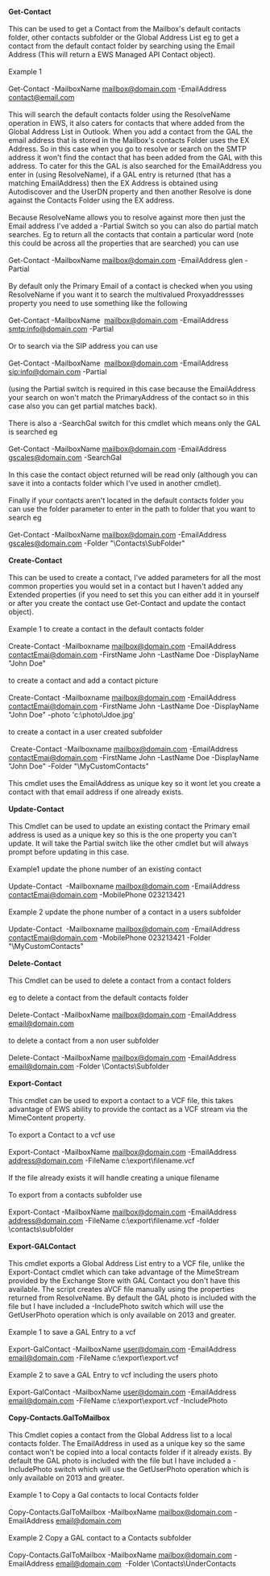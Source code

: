 <strong>Get-Contact</strong>&nbsp; <br />
<br />
This can be used to get a Contact from the Mailbox's default&nbsp;contacts folder, other contacts subfolder or the Global Address List eg to get a contact from the default contact folder by searching using the Email Address (This will return a EWS Managed API Contact object).<br />
<br />
Example 1 <br />
<br />
Get-Contact -MailboxName <a href="mailto:mailbox@domain.com">mailbox@domain.com</a> -EmailAddress <a href="mailto:contact@email.com">contact@email.com</a><br />
<br />
This will search the default contacts folder using the ResolveName operation in EWS, it also caters for contacts that where added from the Global Address List in Outlook. When you add a contact from the GAL the email address that is stored in the Mailbox's contacts Folder uses the EX Address. So in this case when you go to resolve or search on&nbsp;the SMTP address it won't find the contact that has been added from the GAL with this address. To cater for this the&nbsp;GAL is also searched for the EmailAddress you enter in (using ResolveName), if a GAL entry is returned (that has a matching EmailAddress)&nbsp;then the EX Address is obtained using Autodiscover and the UserDN property and then another Resolve is done against the Contacts Folder using the EX address.<br />
<br />
Because ResolveName allows you to resolve against more then just the Email address I've added a -Partial Switch so you can also do partial match searches. Eg to return all the contacts that contain a particular word (note this could be across all the properties that are searched) you can use<br />
<br />
Get-Contact -MailboxName <a href="mailto:mailbox@domain.com">mailbox@domain.com</a> -EmailAddress glen -Partial<br />
<br />
By default only the Primary Email of&nbsp;a contact&nbsp;is checked when you using ResolveName if you want it to search the multivalued Proxyaddressses property you need to use something like the following<br />
<br />
Get-Contact -MailboxName&nbsp; <a href="mailto:mailbox@domain.com">mailbox@domain.com</a>&nbsp;-EmailAddress <a href="mailto:info@domain.com">smtp:info@domain.com</a>&nbsp;-Partial<br />
<br />
Or to search via the SIP address you can use<br />
<br />
Get-Contact -MailboxName&nbsp; <a href="mailto:mailbox@domain.com">mailbox@domain.com</a>&nbsp;-EmailAddress <a href="mailto:info@domain.com">sip:info@domain.com</a>&nbsp;-Partial<br />
<br />
(using the Partial switch is required in this case because the EmailAddress your search on won't match the PrimaryAddress of the contact so in this case also you can get partial matches back).<br />
<br />
There is also a&nbsp;-SearchGal switch for this cmdlet which means only the GAL is searched eg<br />
<br />
Get-Contact -MailboxName <a href="mailto:mailbox@domain.com">mailbox@domain.com</a> -EmailAddress <a href="mailto:gscales@domain.com">gscales@domain.com</a> -SearchGal<br />
<br />
In this case the contact object returned will be read only (although you can save it into a contacts folder which I've used in another cmdlet).<br />
<br />
Finally if your contacts aren't located in the default contacts folder you can&nbsp;use the folder parameter to enter in the path to folder that you want&nbsp;to search&nbsp;eg<br />
<br />
Get-Contact -MailboxName <a href="mailto:mailbox@domain.com">mailbox@domain.com</a> -EmailAddress <a href="mailto:gscales@domain.com">gscales@domain.com</a> -Folder "\Contacts\SubFolder"<br />
<br />
<strong>Create-Contact</strong><br />
<br />
This can be used to create a contact, I've added parameters for all the most common properties you would set in a contact but I haven't added any Extended properties (if you need to set this you can either add it in yourself or after you create the contact use Get-Contact and update the contact object).<br />
<br />
Example 1&nbsp;to create a contact in the default contacts folder <br />
<br />
Create-Contact -Mailboxname <a href="mailto:mailbox@domain.com">mailbox@domain.com</a> -EmailAddress <a href="mailto:contactEmai@domain.com">contactEmai@domain.com</a> -FirstName John -LastName Doe -DisplayName "John Doe"<br />
<br />
to create a contact and add a contact picture<br />
<br />
Create-Contact -Mailboxname <a href="mailto:mailbox@domain.com">mailbox@domain.com</a> -EmailAddress <a href="mailto:contactEmai@domain.com">contactEmai@domain.com</a> -FirstName John -LastName Doe -DisplayName "John Doe" -photo 'c:\photo\Jdoe.jpg'<br />
<br />
to create a contact in&nbsp;a user created subfolder <br />
<br />
&nbsp;Create-Contact -Mailboxname <a href="mailto:mailbox@domain.com">mailbox@domain.com</a> -EmailAddress <a href="mailto:contactEmai@domain.com">contactEmai@domain.com</a> -FirstName John -LastName Doe -DisplayName "John Doe" -Folder "\MyCustomContacts"<br />
<br />
This cmdlet uses the EmailAddress as unique key so it wont let you create a contact with that email address if one already exists.<br />
<br />
<strong>Update-Contact</strong><br />
<strong></strong><br />
This Cmdlet can be used to update an existing contact the Primary email address is used as a unique key so this is the one property you can't update. It will take the Partial switch like the other cmdlet but will always prompt before updating in this case.<br />
<br />
Example1 update the phone number of an existing contact<br />
<br />
Update-Contact&nbsp; -Mailboxname <a href="mailto:mailbox@domain.com">mailbox@domain.com</a> -EmailAddress <a href="mailto:contactEmai@domain.com">contactEmai@domain.com</a>&nbsp;-MobilePhone 023213421 <br />
<br />
Example 2 update the phone number of a contact in a users subfolder<br />
<br />
Update-Contact&nbsp; -Mailboxname <a href="mailto:mailbox@domain.com">mailbox@domain.com</a> -EmailAddress <a href="mailto:contactEmai@domain.com">contactEmai@domain.com</a>&nbsp;-MobilePhone 023213421 -Folder "\MyCustomContacts"<br />
<strong></strong><br />
<strong>Delete-Contact</strong><br />
<strong></strong><br />
This Cmdlet can be used to delete a contact from a contact folders<br />
<br />
eg to delete a contact from the default contacts folder<br />
<br />
Delete-Contact -MailboxName <a href="mailto:mailbox@domain.com">mailbox@domain.com</a> -EmailAddress <a href="mailto:email@domain.com">email@domain.com</a> <br />
<br />
to delete a contact from&nbsp;a non&nbsp;user subfolder<br />
<br />
Delete-Contact -MailboxName <a href="mailto:mailbox@domain.com">mailbox@domain.com</a> -EmailAddress <a href="mailto:email@domain.com">email@domain.com</a> -Folder \Contacts\Subfolder<br />
<br />
<strong>Export-Contact</strong><br />
<strong></strong><br />
This cmdlet can be used to export a contact to a VCF file, this takes advantage of EWS ability to provide the contact as a VCF stream via the MimeContent property.<br />
<br />
To export a Contact to a vcf use<br />
<br />
Export-Contact -MailboxName <a href="mailto:mailbox@domain.com">mailbox@domain.com</a> -EmailAddress <a href="mailto:address@domain.com">address@domain.com</a> -FileName c:\export\filename.vcf<br />
<br />
If the file already exists it will handle creating a unique filename<br />
<br />
To export from a contacts subfolder use<br />
<br />
Export-Contact -MailboxName <a href="mailto:mailbox@domain.com">mailbox@domain.com</a> -EmailAddress <a href="mailto:address@domain.com">address@domain.com</a> -FileName c:\export\filename.vcf -folder \contacts\subfolder<br />
<br />
<strong>Export-GALContact</strong><br />
<strong></strong><br />
This cmdlet exports a Global Address List entry to a VCF file, unlike the Export-Contact cmdlet which can take advantage of the MimeStream provided by the Exchange Store with GAL Contact you don't have this available. The script creates aVCF file manually using the properties returned from ResolveName. By default the GAL photo is included with the file but I have included a -IncludePhoto switch which will use the GetUserPhoto operation which is only available on 2013 and greater. <br />
<br />
Example 1 to save a GAL Entry to a vcf <br />
<br />
Export-GalContact -MailboxName <a href="mailto:user@domain.com">user@domain.com</a> -EmailAddress <a href="mailto:email@domain.com">email@domain.com</a> -FileName c:\export\export.vcf<br />
<br />
Example 2 to save a GAL Entry to vcf including the users photo<br />
<br />
Export-GalContact -MailboxName <a href="mailto:user@domain.com">user@domain.com</a> -EmailAddress <a href="mailto:email@domain.com">email@domain.com</a> -FileName c:\export\export.vcf -IncludePhoto<br />
<br />
<strong>Copy-Contacts.GalToMailbox</strong><br />
<strong></strong><br />
This Cmdlet copies a contact from the Global Address list to a local contacts folder. The EmailAddress in used as a unique key so the same contact won't be copied into a local contacts folder if it already exists. By default the GAL photo is included with the file but I have included a -IncludePhoto switch which will use the GetUserPhoto operation which is only available on 2013 and greater.<br />
<br />
Example 1 to Copy a Gal contacts to&nbsp;local Contacts folder<br />
<br />
Copy-Contacts.GalToMailbox -MailboxName&nbsp;<a href="mailto:mailbox@domain.com">mailbox@domain.com</a> -EmailAddress&nbsp;<a href="mailto:email@domain.com">email@domain.com</a>&nbsp;<br />
<br />
Example 2&nbsp;Copy a GAL contact to a Contacts subfolder<br />
<br />
Copy-Contacts.GalToMailbox -MailboxName&nbsp;<a href="mailto:mailbox@domain.com">mailbox@domain.com</a> -EmailAddress&nbsp;<a href="mailto:email@domain.com">email@domain.com</a>&nbsp;&nbsp;-Folder \Contacts\UnderContacts<br />
<br />
